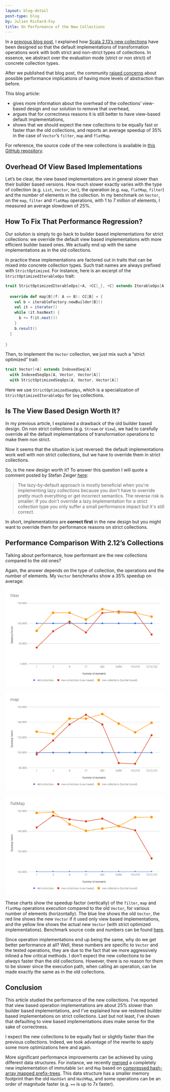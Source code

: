 ```yaml
---
layout: blog-detail
post-type: blog
by: Julien Richard-Foy
title: On Performance of the New Collections
---
```


In a [previous blog post](/blog/2017/11/28/view-based-collections.html), I explained
how [Scala 2.13’s new collections](http://www.scala-lang.org/blog/2017/02/28/collections-rework.html)
have been designed so that the default implementations of transformation operations work
with both strict and non-strict types of collections. In essence, we abstract over
the evaluation mode (strict or non strict) of concrete collection types.

After we published that blog post, the community
[raised concerns](https://www.reddit.com/r/scala/comments/7g52cy/let_them_be_lazy/dqgol36/)
about possible performance implications of having more levels of abstraction than before.

This blog article:

- gives more information about the overhead of the collections’
  view-based design and our solution to remove that overhead,
- argues that for correctness reasons it is still better to have
  view-based default implementations,
- shows that we should expect the new collections to be equally fast
  or faster than the old collections, and reports an average speedup
  of 35% in the case of `Vector`’s `filter`, `map` and `flatMap`.

For reference, the source code of the new collections is available in
[this GitHub repository](https://github.com/scala/collection-strawman).

## Overhead Of View Based Implementations

Let’s be clear, the view based implementations are in general slower than their
builder based versions. How much slower exactly varies with the type of collection
(e.g. `List`, `Vector`, `Set`), the operation (e.g. `map`, `flatMap`, `filter`)
and the number of elements in the collection. In my benchmark on `Vector`, on
the `map`, `filter` and `flatMap` operations, with 1 to 7 million of
elements, I measured an average slowdown of 25%.

## How To Fix That Performance Regression?

Our solution is simply to go back to builder based implementations for strict collections: we
override the default view based implementations with more efficient builder based
ones. We actually end up with the same implementations as in the old collections.

In practice these implementations are factored out in traits that can be mixed
into concrete collection types. Such trait names are always prefixed with
`StrictOptimized`. For instance, here is an excerpt of the `StrictOptimizedIterableOps`
trait:

~~~ scala
trait StrictOptimizedIterableOps[+A, +CC[_], +C] extends IterableOps[A, CC, C] {

  override def map[B](f: A => B): CC[B] = {
    val b = iterableFactory.newBuilder[B]()
    val it = iterator()
    while (it.hasNext) {
      b += f(it.next())
    }
    b.result()
  }

}
~~~

Then, to implement the `Vector` collection, we just mix such a “strict optimized” trait:

~~~ scala
trait Vector[+A] extends IndexedSeq[A]
  with IndexedSeqOps[A, Vector, Vector[A]]
  with StrictOptimizedSeqOps[A, Vector, Vector[A]]
~~~

Here we use `StrictOptimizedSeqOps`, which is a specialization of `StrictOptimizedIterableOps`
for `Seq` collections.

## Is The View Based Design Worth It?

In my previous article, I explained a drawback of the old builder based design.
On non strict collections (e.g. `Stream` or `View`), we had to carefully override all the
default implementations of transformation operations to make them non strict.

Now it seems that the situation is just reversed: the default implementations work well
with non strict collections, but we have to override them in strict collections.

So, is the new design worth it? To answer this question I will quote a comment posted
by Stefan Zeiger [here](https://www.reddit.com/r/scala/comments/7g52cy/let_them_be_lazy/dqixt8d/):

> The lazy-by-default approach is mostly beneficial when you're implementing lazy
> collections because you don't have to override pretty much everything or get
> incorrect semantics. The reverse risk is smaller: If you don't override a lazy
> implementation for a strict collection type you only suffer a small performance
> impact but it's still correct.

In short, implementations are **correct first** in the new design but you might want to
override them for performance reasons on strict collections.

## Performance Comparison With 2.12’s Collections

Talking about performance, how performant are the new collections compared to the old ones?

Again, the answer depends on the type of collection, the operations and the number of elements.
My `Vector` benchmarks show a 35% speedup on average:

![](/resources/img/blog/new-collections-performance-filter.png)

![](/resources/img/blog/new-collections-performance-map.png)

![](/resources/img/blog/new-collections-performance-flatMap.png)

These charts show the speedup factor (vertically) of the `filter`, `map` and `flatMap`
operations execution compared to the old `Vector`, for various number of elements (horizontally).
The blue line shows the old `Vector`,
the red line shows the new `Vector` if it used only view based
implementations, and the yellow line shows the actual new `Vector`
(with strict optimized implementations). Benchmark source code and numbers can be found
[here](https://gist.github.com/julienrf/f1cb2b062cd9783a35e2f35778959c76).

Since operation implementations end up being the same, why do we get better performance
at all? Well, these numbers are specific to `Vector` and the tested operations, they
are due to the fact that
we more aggressively inlined a few critical methods. I don’t expect the new collections
to be *always* faster than the old collections. However, there is no reason for
them to be slower since the execution path, when calling an operation, can be made
exactly the same as in the old collections.

## Conclusion

This article studied the performance of the new collections. I’ve reported that view
based operation implementations are about 25% slower than builder based implementations,
and I’ve explained how we restored builder based implementations on strict collections.
Last but not least, I’ve shown that defaulting to view based implementations does
make sense for the sake of correctness.

I expect the new collections to be equally fast or slightly faster than the previous collections.
Indeed, we took advantage of the rewrite to apply some more optimizations here and
again.

More significant performance improvements can be achieved by using different
data structures. For instance, we recently
[merged](https://github.com/scala/collection-strawman/pull/342)
a completely new implementation of immutable `Set` and `Map` based on [compressed
hash-array mapped prefix-trees](https://michael.steindorfer.name/publications/oopsla15.pdf).
This data structure has a smaller memory footprint than the old `HashSet` and `HashMap`,
and some operations can be an order of magnitude faster (e.g. `==` is up to 7x faster).
